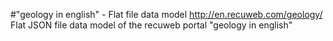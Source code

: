 #"geology in english" - Flat file data model
http://en.recuweb.com/geology/
Flat JSON file data model of the recuweb portal "geology in english"
